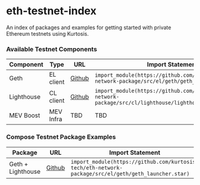 # eth-testnet-index
An index of packages and examples for getting started with private Ethereum testnets using Kurtosis.

### Available Testnet Components

| Component | Type | URL | Import Statement |
| --- | --- | --- | --- |
| Geth | EL client | [Github](https://github.com/kurtosis-tech/eth-network-package/blob/main/src/el/geth/geth_launcher.star) | `import_module(https://github.com/kurtosis-tech/eth-network-package/src/el/geth/geth_launcher.star)` |
| Lighthouse | CL client | [Github](https://github.com/kurtosis-tech/eth-network-package/blob/main/src/cl/lighthouse/lighthouse_launcher.star) | `import_module(https://github.com/kurtosis-tech/eth-network-package/src/cl/lighthouse/lighthouse_launcher.star)` |
| MEV Boost | MEV Infra | TBD | TBD |

### Compose Testnet Package Examples

| Package | URL | Import Statement |
| --- | --- | --- |
| Geth + Lighthouse | [Github](https://github.com/kurtosis-tech/eth-network-package/blob/main/src/el/geth/geth_launcher.star) | `import_module(https://github.com/kurtosis-tech/eth-network-package/src/el/geth/geth_launcher.star)` |
